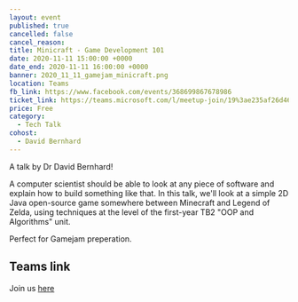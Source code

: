 ```yaml
---
layout: event
published: true
cancelled: false
cancel_reason:
title: Minicraft - Game Development 101
date: 2020-11-11 15:00:00 +0000
date_end: 2020-11-11 16:00:00 +0000
banner: 2020_11_11_gamejam_minicraft.png
location: Teams
fb_link: https://www.facebook.com/events/368699867678986
ticket_link: https://teams.microsoft.com/l/meetup-join/19%3ae235af26d46143b39a0d96ba8868edc0%40thread.tacv2/1603377551449?context=%7B%22Tid%22%3A%22b2e47f30-cd7d-4a4e-a5da-b18cf1a4151b%22%2C%22Oid%22%3A%226e61c35b-613a-4904-aede-b98164d29997%22%7D
price: Free
category:
  - Tech Talk
cohost:
  - David Bernhard
---
```


A talk by Dr David Bernhard!

A computer scientist should be able to look at any piece of software and explain how to build something like that. In this talk, we'll look at a simple 2D Java open-source game somewhere between Minecraft and Legend of Zelda, using techniques at the level of the first-year TB2 "OOP and Algorithms" unit.

Perfect for Gamejam preperation.

## Teams link

Join us [ here ](https://teams.microsoft.com/l/meetup-join/19%3ae235af26d46143b39a0d96ba8868edc0%40thread.tacv2/1603377551449?context=%7B%22Tid%22%3A%22b2e47f30-cd7d-4a4e-a5da-b18cf1a4151b%22%2C%22Oid%22%3A%226e61c35b-613a-4904-aede-b98164d29997%22%7D)
